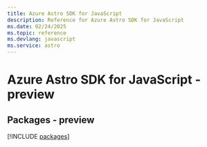 ```yaml
---
title: Azure Astro SDK for JavaScript
description: Reference for Azure Astro SDK for JavaScript
ms.date: 02/24/2025
ms.topic: reference
ms.devlang: javascript
ms.service: astro
---
```

# Azure Astro SDK for JavaScript - preview
## Packages - preview
[!INCLUDE [packages](astro-index.md)]